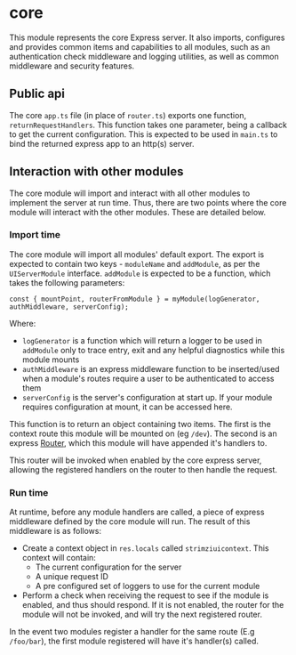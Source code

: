 # core

This module represents the core Express server. It also imports, configures and provides common items and capabilities to all modules, such as an authentication check middleware and logging utilities, as well as common middleware and security features.

## Public api

The core `app.ts` file (in place of `router.ts`) exports one function, `returnRequestHandlers`. This function takes one parameter, being a callback to get the current configuration. This is expected to be used in `main.ts` to bind the returned express app to an http(s) server.

## Interaction with other modules

The core module will import and interact with all other modules to implement the server at run time. Thus, there are two points where the core module will interact with the other modules. These are detailed below.

### Import time

The core module will import all modules' default export. The export is expected to contain two keys - `moduleName` and `addModule`, as per the `UIServerModule` interface. `addModule` is expected to be a function, which takes the following parameters:

```
const { mountPoint, routerFromModule } = myModule(logGenerator, authMiddleware, serverConfig);
```

Where:

- `logGenerator` is a function which will return a logger to be used in `addModule` only to trace entry, exit and any helpful diagnostics while this module mounts
- `authMiddleware` is an express middleware function to be inserted/used when a module's routes require a user to be authenticated to access them
- `serverConfig` is the server's configuration at start up. If your module requires configuration at mount, it can be accessed here.

This function is to return an object containing two items. The first is the context route this module will be mounted on (eg `/dev`). The second is an express [Router](https://expressjs.com/en/4x/api.html#router), which this module will have appended it's handlers to.

This router will be invoked when enabled by the core express server, allowing the registered handlers on the router to then handle the request.

### Run time

At runtime, before any module handlers are called, a piece of express middleware defined by the core module will run. The result of this middleware is as follows:

- Create a context object in `res.locals` called `strimziuicontext`. This context will contain:
  - The current configuration for the server
  - A unique request ID
  - A pre configured set of loggers to use for the current module
- Perform a check when receiving the request to see if the module is enabled, and thus should respond. If it is not enabled, the router for the module will not be invoked, and will try the next registered router.

In the event two modules register a handler for the same route (E.g `/foo/bar`), the first module registered will have it's handler(s) called.
